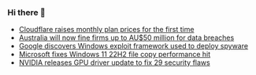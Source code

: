 ### Hi there 👋

<!--START_SECTION:feed-->
* [Cloudflare raises monthly plan prices for the first time](https://www.bleepingcomputer.com/news/technology/cloudflare-raises-monthly-plan-prices-for-the-first-time/)
* [Australia will now fine firms up to AU$50 million for data breaches](https://www.bleepingcomputer.com/news/security/australia-will-now-fine-firms-up-to-au50-million-for-data-breaches/)
* [Google discovers Windows exploit framework used to deploy spyware](https://www.bleepingcomputer.com/news/security/google-discovers-windows-exploit-framework-used-to-deploy-spyware/)
* [Microsoft fixes Windows 11 22H2 file copy performance hit](https://www.bleepingcomputer.com/news/microsoft/microsoft-fixes-windows-11-22h2-file-copy-performance-hit/)
* [NVIDIA releases GPU driver update to fix 29 security flaws](https://www.bleepingcomputer.com/news/security/nvidia-releases-gpu-driver-update-to-fix-29-security-flaws/)
<!--END_SECTION:feed-->

<!--
**frankenk/frankenk** is a ✨ _special_ ✨ repository because its `README.md` (this file) appears on your GitHub profile.

Here are some ideas to get you started:

- 🔭 I’m currently working on ...
- 🌱 I’m currently learning ...
- 👯 I’m looking to collaborate on ...
- 🤔 I’m looking for help with ...
- 💬 Ask me about ...
- 📫 How to reach me: ...
- 😄 Pronouns: ...
- ⚡ Fun fact: ...
-->



